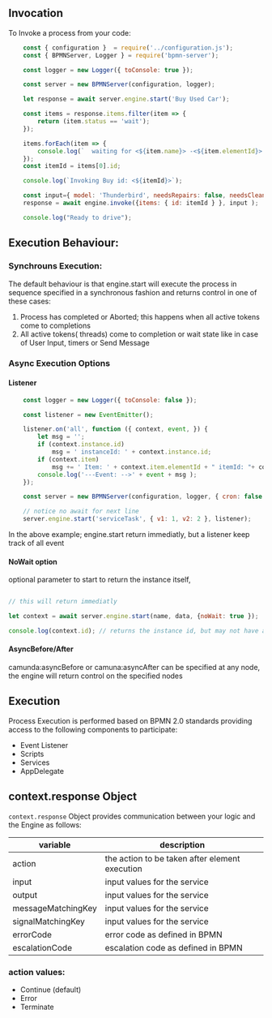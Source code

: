 ## Invocation

To Invoke a process from your code:

```javascript
    const { configuration }  = require('../configuration.js');
    const { BPMNServer, Logger } = require('bpmn-server');

    const logger = new Logger({ toConsole: true });

    const server = new BPMNServer(configuration, logger);

    let response = await server.engine.start('Buy Used Car');

    const items = response.items.filter(item => {
        return (item.status == 'wait');
    });

    items.forEach(item => {
        console.log(`  waiting for <${item.name}> -<${item.elementId}> id: <${item.id}> `);
    });
    const itemId = items[0].id;

    console.log(`Invoking Buy id: <${itemId}>`);

    const input={ model: 'Thunderbird', needsRepairs: false, needsCleaning: false };
    response = await engine.invoke({items: { id: itemId } }, input );

    console.log("Ready to drive");

```
## Execution Behaviour:

### Synchrouns Execution:
The default behaviour is that engine.start will execute the process in sequence specified in a synchronous fashion and returns control in one of these cases:

  1. Process has completed or Aborted; this happens when all active tokens come to completions
  2. All active tokens( threads) come to completion or wait state like in case of User Input, timers or Send Message

### Async Execution Options

#### Listener

```js
    const logger = new Logger({ toConsole: false });

    const listener = new EventEmitter();

    listener.on('all', function ({ context, event, }) {
        let msg = '';
        if (context.instance.id)
            msg = ' instanceId: ' + context.instance.id;
        if (context.item)
            msg += ' Item: ' + context.item.elementId + " itemId: "+ context.item.id;
        console.log('---Event: -->' + event + msg );
    });

    const server = new BPMNServer(configuration, logger, { cron: false });

    // notice no await for next line
    server.engine.start('serviceTask', { v1: 1, v2: 2 }, listener);
```
In the above example; engine.start return immediatly, but a listener keep track of all event 

#### NoWait option
optional parameter to start to return the instance itself, 

```js

// this will return immediatly

let context = await server.engine.start(name, data, {noWait: true }); 

console.log(context.id); // returns the instance id, but may not have any items yet


```

#### AsyncBefore/After

camunda:asyncBefore or camuna:asyncAfter can be specified at any node, the engine will return control on the specified nodes

## Execution
Process Execution is performed based on BPMN 2.0 standards providing access to the following components to participate:
- Event Listener
- Scripts
- Services
- AppDelegate

## context.response Object

`context.response` Object provides communication between your logic and the Engine as follows:

| variable         | description           | 
| -----------------|--------------------------------------| 
| action	        | the action to be taken after element execution |
| input	            | input values for the service| 
| output	        | input values for the service| 
| messageMatchingKey| input values for the service| 
| signalMatchingKey	| input values for the service| 
| errorCode         | error code as defined in BPMN | 
| escalationCode    | escalation code as defined in BPMN| 

### action values:
-   Continue (default)
-   Error
-   Terminate





